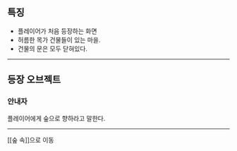 ## 특징
- 플레이어가 처음 등장하는 화면
- 허름한 목가 건물들이 있는 마을.
- 건물의 문은 모두 닫혀있다.

---
## 등장 오브젝트
### 안내자
플레이어에게 숲으로 향하라고 말한다.

---
[[숲 속]]으로 이동